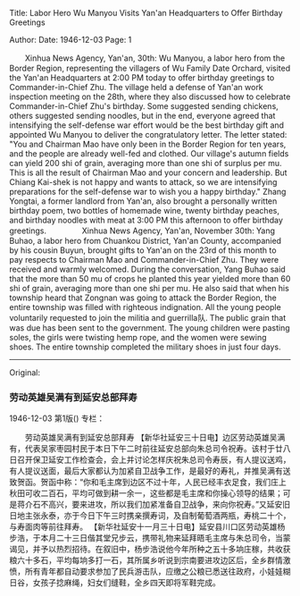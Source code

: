 Title: Labor Hero Wu Manyou Visits Yan'an Headquarters to Offer Birthday Greetings

Author:
Date: 1946-12-03
Page: 1

　　Xinhua News Agency, Yan'an, 30th: Wu Manyou, a labor hero from the Border Region, representing the villagers of Wu Family Date Orchard, visited the Yan'an Headquarters at 2:00 PM today to offer birthday greetings to Commander-in-Chief Zhu. The village held a defense of Yan'an work inspection meeting on the 28th, where they also discussed how to celebrate Commander-in-Chief Zhu's birthday. Some suggested sending chickens, others suggested sending noodles, but in the end, everyone agreed that intensifying the self-defense war effort would be the best birthday gift and appointed Wu Manyou to deliver the congratulatory letter. The letter stated: "You and Chairman Mao have only been in the Border Region for ten years, and the people are already well-fed and clothed. Our village's autumn fields can yield 200 shi of grain, averaging more than one shi of surplus per mu. This is all the result of Chairman Mao and your concern and leadership. But Chiang Kai-shek is not happy and wants to attack, so we are intensifying preparations for the self-defense war to wish you a happy birthday." Zhang Yongtai, a former landlord from Yan'an, also brought a personally written birthday poem, two bottles of homemade wine, twenty birthday peaches, and birthday noodles with meat at 3:00 PM this afternoon to offer birthday greetings.
　　
　　Xinhua News Agency, Yan'an, November 30th: Yang Buhao, a labor hero from Chuankou District, Yan'an County, accompanied by his cousin Buyun, brought gifts to Yan'an on the 23rd of this month to pay respects to Chairman Mao and Commander-in-Chief Zhu. They were received and warmly welcomed. During the conversation, Yang Buhao said that the more than 50 mu of crops he planted this year yielded more than 60 shi of grain, averaging more than one shi per mu. He also said that when his township heard that Zongnan was going to attack the Border Region, the entire township was filled with righteous indignation. All the young people voluntarily requested to join the militia and guerrilla队. The public grain that was due has been sent to the government. The young children were pasting soles, the girls were twisting hemp rope, and the women were sewing shoes. The entire township completed the military shoes in just four days.



<hr /> 

Original: 


### 劳动英雄吴满有到延安总部拜寿

1946-12-03
第1版()
专栏：

　　劳动英雄吴满有到延安总部拜寿
    【新华社延安三十日电】边区劳动英雄吴满有，代表吴家枣园村民于本日下午二时前往延安总部向朱总司令祝寿。该村于廿八日召开保卫延安工作检查会，会上并讨论怎样庆祝朱总司令寿辰，有人提议送鸡，有人提议送面，最后大家都认为加紧自卫战争工作，是最好的寿礼，并推吴满有送致贺函。贺函中称：“你和毛主席到边区不过十年，人民已经丰衣足食，我们庄上秋田可收二百石，平均可做到耕一余一，这些都是毛主席和你操心领导的结果；可是蒋介石不高兴，要来进攻，所以我们加紧准备自卫战争，来向你祝寿。”又延安旧日地主张永泰，亦于今日下午三时携亲撰寿词，及自制葡萄酒两瓶，寿桃二十个，与寿面肉等前往拜寿。
    【新华社延安十一月三十日电】延安县川口区劳动英雄杨步浩，于本月二十三日偕其堂兄步云，携带礼物来延拜晤毛主席与朱总司令，当蒙谒见，并予以热烈招待。在叙旧中，杨步浩说他今年所种之五十多垧庄稼，共收获粮六十多石，平均每垧多打一石，其所属乡听说到宗南要进攻边区后，全乡群情激愤，所有青年都自动要求参加了民兵游击队，应缴之公粮已悉送往政府，小娃娃糊日谷，女孩子捻麻绳，妇女们缝鞋，全乡四天即将军鞋完成。
